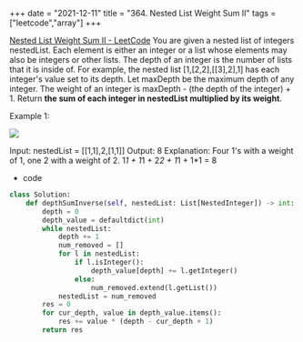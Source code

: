 +++ 
date = "2021-12-11"
title = "364. Nested List Weight Sum II"
tags = ["leetcode","array"]
+++

[Nested List Weight Sum II - LeetCode](https://leetcode.com/problems/nested-list-weight-sum-ii/)
You are given a nested list of integers nestedList. Each element is either an integer or a list whose elements may also be integers or other lists.
The depth of an integer is the number of lists that it is inside of. For example, the nested list [1,[2,2],[[3],2],1] has each integer's value set to its depth. Let maxDepth be the maximum depth of any integer.
The weight of an integer is maxDepth - (the depth of the integer) + 1.
Return __the sum of each integer in __nestedList__ multiplied by its weight__.
 
Example 1:

![](https://assets.leetcode.com/uploads/2021/03/27/nestedlistweightsumiiex1.png)

Input: nestedList = [[1,1],2,[1,1]] Output: 8 Explanation: Four 1's with a weight of 1, one 2 with a weight of 2. 1*1 + 1*1 + 2*2 + 1*1 + 1*1 = 8

- code
```py
class Solution:
    def depthSumInverse(self, nestedList: List[NestedInteger]) -> int:
        depth = 0
        depth_value = defaultdict(int)
        while nestedList:
            depth += 1
            num_removed = []
            for l in nestedList:
                if l.isInteger():
                    depth_value[depth] += l.getInteger()
                else:
                    num_removed.extend(l.getList())
            nestedList = num_removed
        res = 0
        for cur_depth, value in depth_value.items():
            res += value * (depth - cur_depth + 1)
        return res
```

